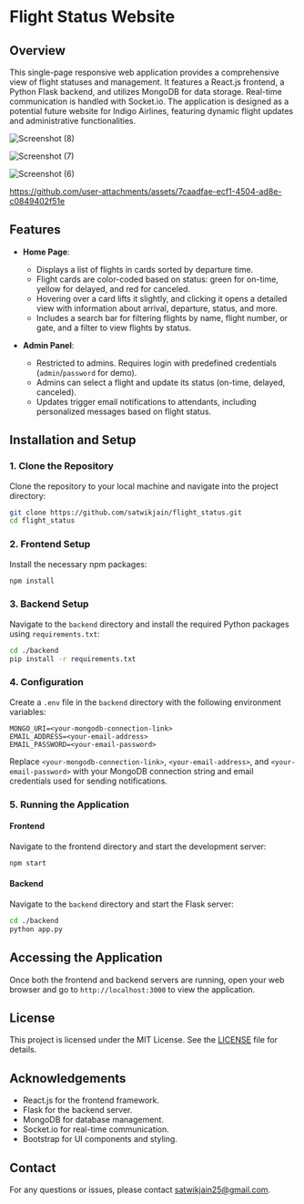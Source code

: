 # Flight Status Website

## Overview

This single-page responsive web application provides a comprehensive view of flight statuses and management. It features a React.js frontend, a Python Flask backend, and utilizes MongoDB for data storage. Real-time communication is handled with Socket.io. The application is designed as a potential future website for Indigo Airlines, featuring dynamic flight updates and administrative functionalities.

![Screenshot (8)](https://github.com/user-attachments/assets/7559c58a-1b12-4f47-bd8e-a39b30dca666)

![Screenshot (7)](https://github.com/user-attachments/assets/66fb6dfa-ec2b-414c-b1ae-982dfa3081a9)

![Screenshot (6)](https://github.com/user-attachments/assets/087b21df-e379-4d78-a299-3630558b41cd)

https://github.com/user-attachments/assets/7caadfae-ecf1-4504-ad8e-c0849402f51e

## Features

- **Home Page**: 
  - Displays a list of flights in cards sorted by departure time.
  - Flight cards are color-coded based on status: green for on-time, yellow for delayed, and red for canceled.
  - Hovering over a card lifts it slightly, and clicking it opens a detailed view with information about arrival, departure, status, and more.
  - Includes a search bar for filtering flights by name, flight number, or gate, and a filter to view flights by status.

- **Admin Panel**:
  - Restricted to admins. Requires login with predefined credentials (`admin`/`password` for demo).
  - Admins can select a flight and update its status (on-time, delayed, canceled).
  - Updates trigger email notifications to attendants, including personalized messages based on flight status.

## Installation and Setup

### 1. Clone the Repository

Clone the repository to your local machine and navigate into the project directory:

```bash
git clone https://github.com/satwikjain/flight_status.git
cd flight_status
```

### 2. Frontend Setup

Install the necessary npm packages:

```bash
npm install
```

### 3. Backend Setup

Navigate to the `backend` directory and install the required Python packages using `requirements.txt`:

```bash
cd ./backend
pip install -r requirements.txt
```

### 4. Configuration

Create a `.env` file in the `backend` directory with the following environment variables:

```env
MONGO_URI=<your-mongodb-connection-link>
EMAIL_ADDRESS=<your-email-address>
EMAIL_PASSWORD=<your-email-password>
```

Replace `<your-mongodb-connection-link>`, `<your-email-address>`, and `<your-email-password>` with your MongoDB connection string and email credentials used for sending notifications.

### 5. Running the Application

#### Frontend

Navigate to the frontend directory and start the development server:

```bash
npm start
```

#### Backend

Navigate to the `backend` directory and start the Flask server:

```bash
cd ./backend
python app.py
```

## Accessing the Application

Once both the frontend and backend servers are running, open your web browser and go to `http://localhost:3000` to view the application.

## License

This project is licensed under the MIT License. See the [LICENSE](LICENSE) file for details.

## Acknowledgements

- React.js for the frontend framework.
- Flask for the backend server.
- MongoDB for database management.
- Socket.io for real-time communication.
- Bootstrap for UI components and styling.

## Contact

For any questions or issues, please contact [satwikjain25@gmail.com](mailto:satwikjain25@gmail.com).
